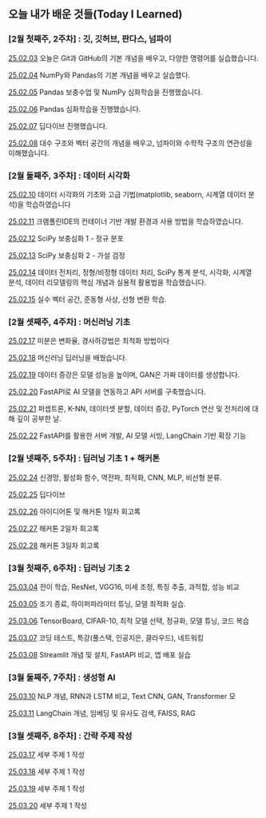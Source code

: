 ## 오늘 내가 배운 것들(Today I Learned)

### [2월 첫째주, 2주차] : 깃, 깃허브, 판다스, 넘파이 

[25.02.03](https://github.com/100-hours-a-week/lillian-til/blob/main/02-Feb/2025-02-03.md) 오늘은 Git과 GitHub의 기본 개념을 배우고, 다양한 명령어를 실습했습니다.

[25.02.04](https://github.com/100-hours-a-week/lillian-til/blob/main/02-Feb/2025-02-04.md) NumPy와 Pandas의 기본 개념을 배우고 실습했다.

[25.02.05](https://github.com/100-hours-a-week/lillian-til/blob/main/02-Feb/2025-02-05.md) Pandas 보충수업 및 NumPy 심화학습을 진행했습니다.

[25.02.06](https://github.com/100-hours-a-week/lillian-til/blob/main/02-Feb/2025-02-06.md) Pandas 심화학습을 진행했습니다.

[25.02.07](https://github.com/100-hours-a-week/lillian-til/blob/main/02-Feb/2025-02-07.md) 딥다이브 진행했습니다. 

[25.02.08](https://github.com/100-hours-a-week/lillian-til/blob/main/02-Feb/2025-02-08.md) 대수 구조와 벡터 공간의 개념을 배우고, 넘파이와 수학적 구조의 연관성을 이해했습니다.

### [2월 둘째주, 3주차] : 데이터 시각화

[25.02.10](https://github.com/100-hours-a-week/lillian-til/blob/main/02-Feb/2025-02-10.md) 데이터 시각화의 기초와 고급 기법(matplotlib, seaborn, 시계열 데이터 분석)을 학습하였습니다

[25.02.11](https://github.com/100-hours-a-week/lillian-til/blob/main/02-Feb/2025-02-11.md) 크램폴린IDE의 컨테이너 기반 개발 환경과 사용 방법을 학습하였습니다.

[25.02.12](https://github.com/100-hours-a-week/lillian-til/blob/main/02-Feb/2025-02-12.md) SciPy 보충심화 1 - 정규 분포

[25.02.13](https://github.com/100-hours-a-week/lillian-til/blob/main/02-Feb/2025-02-13.md) SciPy 보충심화 2 - 가설 검정

[25.02.14](https://github.com/100-hours-a-week/lillian-til/blob/main/02-Feb/2025-02-14.md) 데이터 전처리, 정형/비정형 데이터 처리, SciPy 통계 분석, 시각화, 시계열 분석, 데이터 리모델링의 핵심 개념과 실용적 활용법을 학습했습니다.

[25.02.15](https://github.com/100-hours-a-week/lillian-til/blob/main/02-Feb/2025-02-15.md) 실수 벡터 공간, 준동형 사상, 선형 변환 학습.

### [2월 셋째주, 4주차] : 머신러닝 기초

[25.02.17](https://github.com/100-hours-a-week/lillian-til/blob/main/02-Feb/2025-02-17.md) 미분은 변화율, 경사하강법은 최적화 방법이다

[25.02.18](https://github.com/100-hours-a-week/lillian-til/blob/main/02-Feb/2025-02-18.md) 머신러닝 딥러닝을 배웠습니다. 


[25.02.19](https://github.com/100-hours-a-week/lillian-til/blob/main/02-Feb/2025-02-19.md) 데이터 증강은 모델 성능을 높이며, GAN은 가짜 데이터를 생성합니다.


[25.02.20](https://github.com/100-hours-a-week/lillian-til/blob/main/02-Feb/2025-02-20.md) FastAPI로 AI 모델을 연동하고 API 서버를 구축했습니다.

[25.02.21](https://github.com/100-hours-a-week/lillian-til/blob/main/02-Feb/2025-02-21.md) 퍼셉트론, K-NN, 데이터셋 분할, 데이터 증강, PyTorch 연산 및 전처리에 대해 깊이 공부한 날.

[25.02.22](https://github.com/100-hours-a-week/lillian-til/blob/main/02-Feb/2025-02-22.md) FastAPI를 활용한 서버 개발, AI 모델 서빙, LangChain 기반 확장 기능

### [2월 넷째주, 5주차] : 딥러닝 기초 1 + 해커톤

[25.02.24](https://github.com/100-hours-a-week/lillian-til/blob/main/02-Feb/2025-02-24.md) 신경망, 활성화 함수, 역전파, 최적화, CNN, MLP, 비선형 분류.

[25.02.25](https://github.com/100-hours-a-week/lillian-til/blob/main/02-Feb/2025-02-25.md) 딥다이브

[25.02.26](https://github.com/100-hours-a-week/lillian-til/blob/main/02-Feb/2025-02-26.md) 아이디어톤 및 해커톤 1일차 회고록

[25.02.27](https://github.com/100-hours-a-week/lillian-til/blob/main/02-Feb/2025-02-27.md) 해커톤 2일차 회고록

[25.02.28](https://github.com/100-hours-a-week/lillian-til/blob/main/02-Feb/2025-02-28.md) 해커톤 3일차 회고록

### [3월 첫째주, 6주차] : 딥러닝 기초 2

[25.03.04](https://github.com/100-hours-a-week/lillian-til/blob/main/03-Mar/2025-03-04.md) 전이 학습, ResNet, VGG16, 미세 조정, 특징 추출, 과적합, 성능 비교

[25.03.05](https://github.com/100-hours-a-week/lillian-til/blob/main/03-Mar/2025-03-05.md) 조기 종료, 하이퍼파라미터 튜닝, 모델 최적화 실습.

[25.03.06](https://github.com/100-hours-a-week/lillian-til/blob/main/03-Mar/2025-03-06.md) TensorBoard, CIFAR-10, 최적 모델 선택, 정규화, 모델 튜닝, 코드 복습

[25.03.07](https://github.com/100-hours-a-week/lillian-til/blob/main/03-Mar/2025-03-07.md) 코딩 테스트, 특강(풀스택, 인공지은, 클라우드), 네트워킹

[25.03.08](https://github.com/100-hours-a-week/lillian-til/blob/main/03-Mar/2025-03-08.md) Streamlit 개념 및 설치, FastAPI 비교, 앱 배포 실습


### [3월 둘째주, 7주차] : 생성형 AI

[25.03.10](https://github.com/100-hours-a-week/lillian-til/blob/main/03-Mar/2025-03-10.md) NLP 개념, RNN과 LSTM 비교, Text CNN, GAN, Transformer 모

[25.03.11](https://github.com/100-hours-a-week/lillian-til/blob/main/03-Mar/2025-03-11.md) LangChain 개념, 임베딩 및 유사도 검색, FAISS, RAG


### [3월 셋째주, 8주차] : 간략 주제 작성


[25.03.17](https://github.com/100-hours-a-week/lillian-til/blob/main/03-Mar/2025-03-17.md) 세부 주제 1 작성


[25.03.18](https://github.com/100-hours-a-week/lillian-til/blob/main/03-Mar/2025-03-18.md) 세부 주제 1 작성


[25.03.19](https://github.com/100-hours-a-week/lillian-til/blob/main/03-Mar/2025-03-19.md) 세부 주제 1 작성


[25.03.20](https://github.com/100-hours-a-week/lillian-til/blob/main/03-Mar/2025-03-20.md) 세부 주제 1 작성

